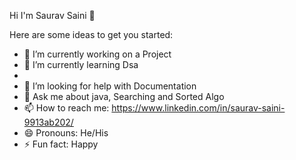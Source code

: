  Hi I'm Saurav Saini 👋



Here are some ideas to get you started:

- 🔭 I’m currently working on a Project
- 🌱 I’m currently learning Dsa
-
- 🤔 I’m looking for help with Documentation
- 💬 Ask me about java,  Searching and Sorted Algo
- 📫 How to reach me: https://www.linkedin.com/in/saurav-saini-9913ab202/
- 😄 Pronouns: He/His
- ⚡ Fun fact: Happy

